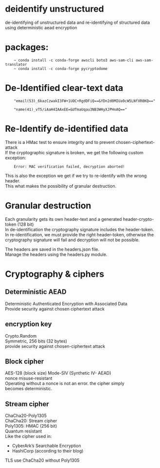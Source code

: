 # deidentify unstructured
de-identifying of unstructured data and re-identifying of structured data using deterministic aead encryption

# packages:
        ~ conda install -c conda-forge awscli boto3 aws-sam-cli aws-sam-translator
        ~ conda install -c conda-forge pycryptodome

# De-Identified clear-text data

        "email(53)_6kazCzwakI3FW+1UOC+RgdDFiQ==&YDn2d0MIUa9cW5LNfXR0KQ=="  

        "name(41)_vT5/iAaH4IAAxEE=&UTmaUqau3NB3WHyXJPHnAQ=="  

# Re-Identify de-identified data
There is a HMac test to ensure integrity and to prevent chosen-ciphertext-attack    
If the cryptographic signature is broken, we get the following custom exception:   

        Error: MAC verification failed, decryption aborted!

This is also the exception we get if we try to re-identify with the wrong header.  
This what makes the possibility of granular destruction.  

# Granular destruction
Each granularity gets its own header-text and a generated header-crypto-token (128 bit)   
In de-identification the cryptography signature includes the header-token.    
In re-identification, we must provide the right header-token, 
otherwise the cryptography signature will fail and decryption will not be possible.  

The headers are saved in the headers.json file.  
Manage the headers using the headers.py module.  

# Cryptography & ciphers
## Deterministic AEAD
Deterministic Authenticated Encryption with Associated Data   
Provide security against chosen ciphertext attack   

## encryption key
Crypto.Random    
Symmetric, 256 bits (32 bytes)     
provide security against chosen-ciphertext attack   

## Block cipher
AES-128 (block size) Mode-SIV (Synthetic IV- AEAD)    
nonce misuse-resistant     
Operating without a nonce is not an error. the cipher simply becomes deterministic.    

## Stream cipher
ChaCha20-Poly1305   
ChaCha20: Stream cipher    
Poly1305: HMAC (256 bit)    
Quantum resistant   
Like the cipher used in:   
- CyberArk’s Searchable Encryption   
- HashiCorp (according to their blog)   

TLS use ChaCha20 without Poly1305   

    
